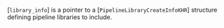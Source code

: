 [`library_info`] is a pointer to a
[`PipelineLibraryCreateInfoKHR`] structure defining pipeline
libraries to include.